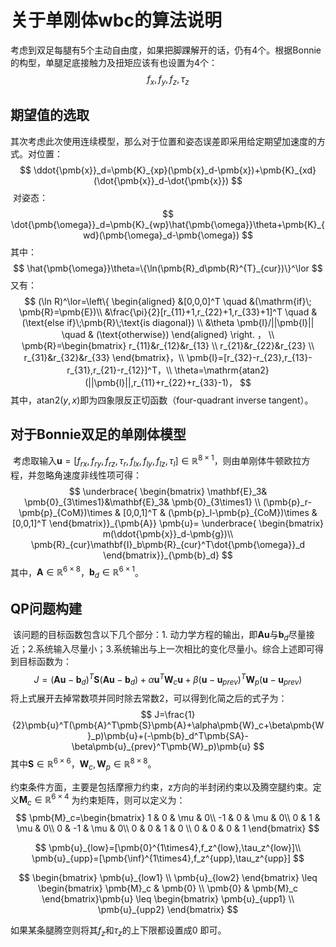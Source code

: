 # 关于单刚体wbc的算法说明

​		考虑到双足每腿有5个主动自由度，如果把脚踝解开的话，仍有4个。根据Bonnie的构型，单腿足底接触力及扭矩应该有也设置为4个：
$$
f_x,f_y, f_z,\tau_z
$$

## 期望值的选取

​		其次考虑此次使用连续模型，那么对于位置和姿态误差即采用给定期望加速度的方式。对位置：
$$
\ddot{\pmb{x}}_d=\pmb{K}_{xp}(\pmb{x}_d-\pmb{x})+\pmb{K}_{xd}(\dot{\pmb{x}}_d-\dot{\pmb{x}})
$$
​       对姿态：
$$
\dot{\pmb{\omega}}_d=\pmb{K}_{wp}\hat{\pmb{\omega}}\theta+\pmb{K}_{wd}(\pmb{\omega}_d-\pmb{\omega})
$$
其中：
$$
\hat{\pmb{\omega}}\theta=\{\ln(\pmb{R}_d\pmb{R}^{T}_{cur})\}^\lor
$$
又有：
$$
(\ln R)^\lor=\left\{
\begin{aligned}
&[0,0,0]^T \quad &(\mathrm{if}\; \pmb{R}=\pmb{E})\\
&\frac{\pi}{2}[r_{11}+1,r_{22}+1,r_{33}+1]^T \quad &(\text{else if}\;\pmb{R}\;\text{is diagonal}) \\
&\theta \pmb{l}/||\pmb{l}|| \quad & (\text{otherwise})
\end{aligned}
\right. ，
\\
\pmb{R}=\begin{bmatrix}
r_{11}&r_{12}&r_{13} \\
r_{21}&r_{22}&r_{23} \\
r_{31}&r_{32}&r_{33}
\end{bmatrix}，\\
\pmb{l}=[r_{32}-r_{23},r_{13}-r_{31},r_{21}-r_{12}]^T，\\
\theta=\mathrm{atan2} (||\pmb{l}||,r_{11}+r_{22}+r_{33}-1)，
$$
其中，$\mathrm{atan2}(y,x)$即为四象限反正切函数（four-quadrant inverse tangent）。

## 对于Bonnie双足的单刚体模型

​		考虑取输入$\pmb{u}=[f_{rx},f_{ry},f_{rz},\tau_r,f_{lx},f_{ly},f_{lz},\tau_l]\in\mathbb{R}^{8\times1}$，则由单刚体牛顿欧拉方程，并忽略角速度非线性项可得：
$$
\underbrace{
\begin{bmatrix}
\mathbf{E}_3& \pmb{0}_{3\times1}&\mathbf{E}_3& \pmb{0}_{3\times1} \\
(\pmb{p}_r-\pmb{p}_{CoM})\times & [0,0,1]^T & (\pmb{p}_l-\pmb{p}_{CoM})\times & [0,0,1]^T
\end{bmatrix}}_{\pmb{A}} \pmb{u}=
\underbrace{
\begin{bmatrix}
m(\ddot{\pmb{x}}_d-\pmb{g})\\
\pmb{R}_{cur}\mathbf{I}_b\pmb{R}_{cur}^T\dot{\pmb{\omega}}_d
\end{bmatrix}}_{\pmb{b}_d}
$$
其中，$\pmb{A}\in\mathbb{R}^{6\times8}$，$\pmb{b}_d\in\mathbb{R}^{6\times1}$。

## QP问题构建

​		该问题的目标函数包含以下几个部分：1. 动力学方程的输出，即$\pmb{Au}$与$\pmb{b}_d$尽量接近；2.系统输入尽量小；3.系统输出与上一次相比的变化尽量小。综合上述即可得到目标函数为：
$$
J=(\pmb{Au}-\pmb{b}_d)^T\pmb{S}(\pmb{Au}-\pmb{b}_d)+\alpha\pmb{u}^T\pmb{W}_c\pmb{u}+\beta(\pmb{u}-\pmb{u}_{prev})^T\pmb{W}_p(\pmb{u}-\pmb{u}_{prev})
$$
将上式展开去掉常数项并同时除去常数2，可以得到化简之后的式子为：
$$
J=\frac{1}{2}\pmb{u}^T(\pmb{A}^T\pmb{S}\pmb{A}+\alpha\pmb{W}_c+\beta\pmb{W}_p)\pmb{u}+(-\pmb{b}_d^T\pmb{SA}-\beta\pmb{u}_{prev}^T\pmb{W}_p)\pmb{u}
$$
其中$\pmb{S}\in\mathbb{R}^{6\times6}$，$\pmb{W}_c,\pmb{W}_p\in\mathbb{R}^{8\times8}$。

​		约束条件方面，主要是包括摩擦力约束，z方向的半封闭约束以及腾空腿约束。定义$\pmb{M}_{c}\in\mathbb{R}^{6\times4}$ 为约束矩阵，则可以定义为：
$$
\pmb{M}_c=\begin{bmatrix}
1 & 0 & \mu & 0\\
-1 & 0 & \mu & 0\\
0 & 1 & \mu & 0\\
0 & -1 & \mu & 0\\
0 & 0 & 1 & 0 \\
0 & 0 & 0 & 1
\end{bmatrix}
$$

$$
\pmb{u}_{low}=[\pmb{0}^{1\times4},f_z^{low},\tau_z^{low}]\\
\pmb{u}_{upp}=[\pmb{\inf}^{1\times4},f_z^{upp},\tau_z^{upp}]
$$

$$
\begin{bmatrix}
\pmb{u}_{low1} \\
\pmb{u}_{low2}
\end{bmatrix}
\leq
\begin{bmatrix}
\pmb{M}_c & \pmb{0} \\
\pmb{0} & \pmb{M}_c
\end{bmatrix}\pmb{u} \leq
\begin{bmatrix}
\pmb{u}_{upp1} \\
\pmb{u}_{upp2}
\end{bmatrix}
$$

如果某条腿腾空则将其$f_z$和$\tau_z$的上下限都设置成0 即可。

























